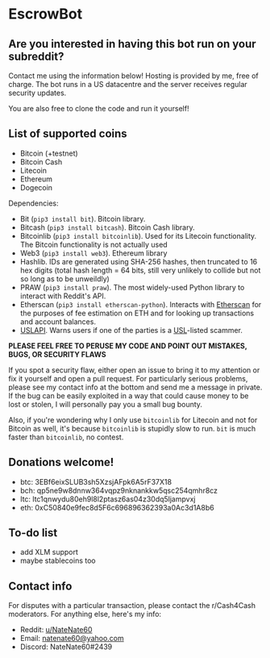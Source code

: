 # EscrowBot

## Are you interested in having this bot run on your subreddit?

Contact me using the information below! Hosting is provided by me, free of charge. The bot runs in a US datacentre and the server receives regular security updates.

You are also free to clone the code and run it yourself!

## List of supported coins

- Bitcoin (+testnet)
- Bitcoin Cash
- Litecoin
- Ethereum
- Dogecoin

Dependencies:

- Bit (`pip3 install bit`). Bitcoin library.
- Bitcash (`pip3 install bitcash`). Bitcoin Cash library.
- Bitcoinlib (`pip3 install bitcoinlib`). Used for its Litecoin functionality. The Bitcoin functionality is not actually used
- Web3 (`pip3 install web3`). Ethereum library
- Hashlib. IDs are generated using SHA-256 hashes, then truncated to 16 hex digits (total hash length = 64 bits, still very unlikely to collide but not so long as to be unweildly)
- PRAW (`pip3 install praw`). The most widely-used Python library to interact with Reddit's API.
- Etherscan (`pip3 install etherscan-python`). Interacts with [Etherscan](https://etherscan.io) for the purposes of fee estimation on ETH and for looking up transactions and account balances.
- [USLAPI](https://github.com/Tjstretchalot/uslapi). Warns users if one of the parties is a [USL](https://universalscammerlist.com)-listed scammer.

**PLEASE FEEL FREE TO PERUSE MY CODE AND POINT OUT MISTAKES, BUGS, OR SECURITY FLAWS**

If you spot a security flaw, either open an issue to bring it to my attention or fix it yourself and open a pull request. For particularly serious problems, please see my contact info at the bottom and send me a message in private. If the bug can be easily exploited in a way that could cause money to be lost or stolen, I will personally pay you a small bug bounty.

Also, if you're wondering why I only use `bitcoinlib` for Litecoin and not for Bitcoin as well, it's because `bitcoinlib` is stupidly slow to run. `bit` is much faster than `bitcoinlib`, no contest.

## Donations welcome!

- btc: 3EBf6eixSLUB3sh5XzsjAFpk6A5rF37X18
- bch: qp5ne9w8dnnw364vqpz9nknankkw5qsc254qmhr8cz
- ltc: ltc1qnwydu80eh9l8l2ptasz6as04z30dq5ljampvxj
- eth: 0xC50840e9fec8d5F6c696896362393a0Ac3d1A8b6


## To-do list

- add XLM support
- maybe stablecoins too

## Contact info

For disputes with a particular transaction, please contact the r/Cash4Cash moderators. For anything else, here's my info:

- Reddit: [u/NateNate60](https://reddit.com/u/NateNate60)
- Email: natenate60@yahoo.com
- Discord: NateNate60\#2439
